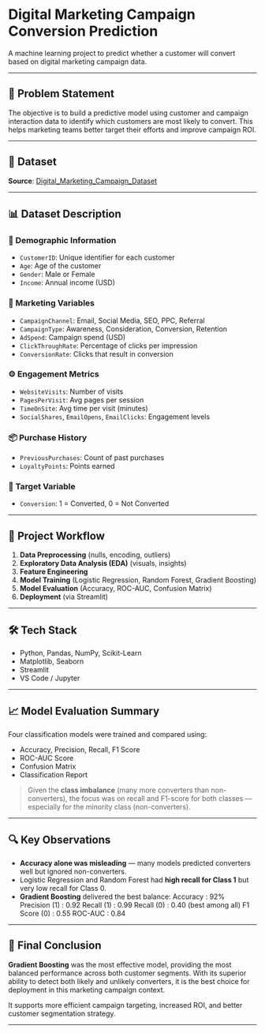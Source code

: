 # Digital Marketing Campaign Conversion Prediction

A machine learning project to predict whether a customer will convert based on digital marketing campaign data.

---

## 🧠 Problem Statement

The objective is to build a predictive model using customer and campaign interaction data to identify which customers are most likely to convert. This helps marketing teams better target their efforts and improve campaign ROI.

---

## 📂 Dataset

**Source**: [Digital_Marketing_Campaign_Dataset](https://github.com/Elakkiya-U/Digital-marketing-campaign/blob/main/Digital_Marketing_Campaign_Dataset.csv)

---

## 📊 Dataset Description

### 🎯 Demographic Information
- `CustomerID`: Unique identifier for each customer
- `Age`: Age of the customer
- `Gender`: Male or Female
- `Income`: Annual income (USD)

### 📣 Marketing Variables
- `CampaignChannel`: Email, Social Media, SEO, PPC, Referral
- `CampaignType`: Awareness, Consideration, Conversion, Retention
- `AdSpend`: Campaign spend (USD)
- `ClickThroughRate`: Percentage of clicks per impression
- `ConversionRate`: Clicks that result in conversion

### ⚙️ Engagement Metrics
- `WebsiteVisits`: Number of visits
- `PagesPerVisit`: Avg pages per session
- `TimeOnSite`: Avg time per visit (minutes)
- `SocialShares`, `EmailOpens`, `EmailClicks`: Engagement levels

### 📦 Purchase History
- `PreviousPurchases`: Count of past purchases
- `LoyaltyPoints`: Points earned

### 🏁 Target Variable
- `Conversion`: 1 = Converted, 0 = Not Converted

---

## 🔄 Project Workflow

1. **Data Preprocessing** (nulls, encoding, outliers)
2. **Exploratory Data Analysis (EDA)** (visuals, insights)
3. **Feature Engineering**
4. **Model Training** (Logistic Regression, Random Forest, Gradient Boosting)
5. **Model Evaluation** (Accuracy, ROC-AUC, Confusion Matrix)
6. **Deployment** (via Streamlit)

---

## 🛠 Tech Stack

- Python, Pandas, NumPy, Scikit-Learn
- Matplotlib, Seaborn
- Streamlit
- VS Code / Jupyter

---

## 📈 Model Evaluation Summary

Four classification models were trained and compared using:
- Accuracy, Precision, Recall, F1 Score
- ROC-AUC Score
- Confusion Matrix
- Classification Report

> Given the **class imbalance** (many more converters than non-converters), the focus was on recall and F1-score for both classes — especially for the minority class (non-converters).

---

## 🔍 Key Observations

- **Accuracy alone was misleading** — many models predicted converters well but ignored non-converters.
- Logistic Regression and Random Forest had **high recall for Class 1** but very low recall for Class 0.
- **Gradient Boosting** delivered the best balance:
            Accuracy : 92%
            Precision (1) : 0.92
            Recall (1) : 0.99
            Recall (0) : 0.40 (best among all)
            F1 Score (0) : 0.55
            ROC-AUC : 0.84

---

## 🧾 Final Conclusion

**Gradient Boosting** was the most effective model, providing the most balanced performance across both customer segments. With its superior ability to detect both likely and unlikely converters, it is the best choice for deployment in this marketing campaign context.

It supports more efficient campaign targeting, increased ROI, and better customer segmentation strategy.

---

